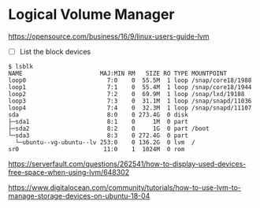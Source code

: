 # Logical Volume Manager


https://opensource.com/business/16/9/linux-users-guide-lvm

- [ ] List the block devices

```
$ lsblk
NAME                      MAJ:MIN RM   SIZE RO TYPE MOUNTPOINT
loop0                       7:0    0  55.5M  1 loop /snap/core18/1988
loop1                       7:1    0  55.4M  1 loop /snap/core18/1944
loop2                       7:2    0  69.9M  1 loop /snap/lxd/19188
loop3                       7:3    0  31.1M  1 loop /snap/snapd/11036
loop4                       7:4    0  32.3M  1 loop /snap/snapd/11107
sda                         8:0    0 273.4G  0 disk 
├─sda1                      8:1    0     1M  0 part 
├─sda2                      8:2    0     1G  0 part /boot
└─sda3                      8:3    0 272.4G  0 part 
  └─ubuntu--vg-ubuntu--lv 253:0    0 136.2G  0 lvm  /
sr0                        11:0    1  1024M  0 rom  
```

https://serverfault.com/questions/262541/how-to-display-used-devices-free-space-when-using-lvm/648302

https://www.digitalocean.com/community/tutorials/how-to-use-lvm-to-manage-storage-devices-on-ubuntu-18-04

